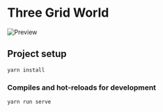 # Three Grid World

![Preview](https://i.imgur.com/kkLz9iy.png)

## Project setup
```
yarn install
```

### Compiles and hot-reloads for development
```
yarn run serve
```